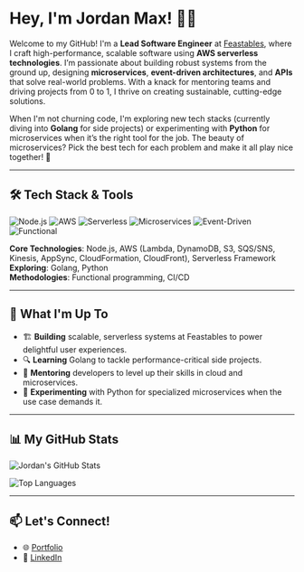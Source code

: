 # Hey, I'm Jordan Max! 👨‍💻

Welcome to my GitHub! I'm a **Lead Software Engineer** at [Feastables](https://feastables.com), where I craft high-performance, scalable software using **AWS serverless technologies**. I’m passionate about building robust systems from the ground up, designing **microservices**, **event-driven architectures**, and **APIs** that solve real-world problems. With a knack for mentoring teams and driving projects from 0 to 1, I thrive on creating sustainable, cutting-edge solutions.

When I'm not churning code, I'm exploring new tech stacks (currently diving into **Golang** for side projects) or experimenting with **Python** for microservices when it’s the right tool for the job. The beauty of microservices? Pick the best tech for each problem and make it all play nice together! 🚀

---

## 🛠️ Tech Stack & Tools

![Node.js](https://img.shields.io/badge/Node.js-339933?style=for-the-badge&logo=node.js&logoColor=white)
![AWS](https://img.shields.io/badge/AWS-232F3E?style=for-the-badge&logo=amazon-aws&logoColor=white)
![Serverless](https://img.shields.io/badge/Serverless-FD5750?style=for-the-badge&logo=serverless&logoColor=white)
![Microservices](https://img.shields.io/badge/Architecture-Microservices-6B7280?style=for-the-badge)
![Event-Driven](https://img.shields.io/badge/Architecture-Event--Driven-6B7280?style=for-the-badge)
![Functional](https://img.shields.io/badge/Programming-Functional-7C3AED?style=for-the-badge)

**Core Technologies**: Node.js, AWS (Lambda, DynamoDB, S3, SQS/SNS, Kinesis, AppSync, CloudFormation, CloudFront), Serverless Framework  
**Exploring**: Golang, Python  
**Methodologies**: Functional programming, CI/CD

---

## 🌟 What I'm Up To

- 🏗️ **Building** scalable, serverless systems at Feastables to power delightful user experiences.  
- 🔍 **Learning** Golang to tackle performance-critical side projects.  
- 🤝 **Mentoring** developers to level up their skills in cloud and microservices.  
- 🎨 **Experimenting** with Python for specialized microservices when the use case demands it.  

---

## 📊 My GitHub Stats

![Jordan's GitHub Stats](https://github-readme-stats.vercel.app/api?username=your-github-username&show_icons=true&theme=radical)

![Top Languages](https://github-readme-stats.vercel.app/api/top-langs/?username=your-github-username&layout=compact&theme=radical)

---

## 📫 Let's Connect!

- 🌐 [Portfolio](https://jordanmax.io)  
- 💼 [LinkedIn](https://linkedin.com/in/jordanmaxjs)  
